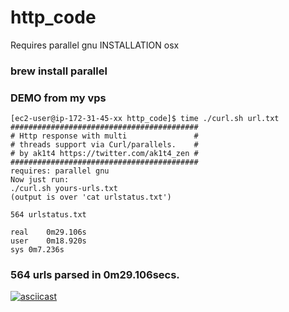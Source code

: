 # http_code
Requires parallel gnu
INSTALLATION osx
### brew install parallel

###  DEMO from my vps
```
[ec2-user@ip-172-31-45-xx http_code]$ time ./curl.sh url.txt
##########################################
# Http response with multi               #
# threads support via Curl/parallels.    #
# by ak1t4 https://twitter.com/ak1t4_zen #
##########################################
requires: parallel gnu
Now just run:
./curl.sh yours-urls.txt
(output is over 'cat urlstatus.txt')

564 urlstatus.txt

real	0m29.106s
user	0m18.920s
sys	0m7.236s
```
### 564 urls parsed in 0m29.106secs.

   [![asciicast](https://asciinema.org/a/mffMvi6pBF3z1dWjiNoq132Wj.svg)](https://asciinema.org/a/mffMvi6pBF3z1dWjiNoq132Wj)
